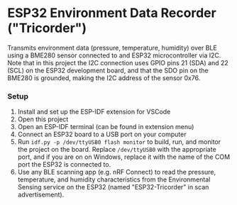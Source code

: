 # ESP32 Environment Data Recorder ("Tricorder")

Transmits environment data (pressure, temperature, humidity) over BLE using a BME280 sensor connected to and ESP32 microcontroller via I2C. Note that in this project the I2C connection uses GPIO pins 21 (SDA) and 22 (SCL) on the ESP32 development board, and that the SDO pin on the BME280 is grounded, making the I2C address of the sensor 0x76.

### Setup
1. Install and set up the ESP-IDF extension for VSCode
2. Open this project
3. Open an ESP-IDF terminal (can be found in extension menu)
4. Connect an ESP32 board to a USB port on your computer
5. Run `idf.py -p /dev/ttyUSB0 flash monitor` to build, run, and monitor the project on the board. Replace `/dev/ttyUSB0` with the appropriate port, and if you are on on Windows, replace it with the name of the COM port the ESP32 is connected to.
6. Use any BLE scanning app (e.g. nRF Connect) to read the pressure, temperature, and humidity characteristics from the Environmental Sensing service on the ESP32 (named "ESP32-Tricorder" in scan advertisement).
